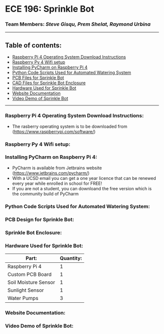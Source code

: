 <h1> ECE 196: Sprinkle Bot </h1>

### **Team Members:** *Steve Gisqu, Prem Shelat, Raymond Urbina* 
***
## **Table of contents:**
  - [Raspberry Pi 4 Operating System Download Instructions](#rasberry-pi-4-operating-system-download-instructions)
  - [Raspberry Py 4 Wifi setup](#Rasberry-wifi-configuration-setup)
  - [Installing PyCharm on Raspberry Pi 4](#installing-pycharm-on-rasberry-pi-4)
  - [Python Code Scripts Used for Automated Watering System](#python-code-scripts-used-for-automated-watering-system)
  - [PCB Files for Sprinkle Bot](#pcb-files-for-sprinkle-bot)
  - [CAD Files for Sprinkle Bot Enclosure](#cad-files-for-sprinkle-bot-enclosure)
  - [Hardware Used for Sprinkle Bot](#hardware-used-for-sprinkle-bot)
  - [Website Documentation](#website-documentation-and-explanation)
  - [Video Demo of Sprinkle Bot](#video-demo-of-sprinkle-bot)
  ***
  



### **Raspberry Pi 4 Operating System Download Instructions:**
- The rasberry operating system is to be downloaded from (https://www.raspberrypi.com/software/)

### **Raspberry Py 4 Wifi setup:**

### **Installing PyCharm on Raspberry Pi 4:**
- PyCharm is available from Jetbrains website (https://www.jetbrains.com/pycharm/)
- With a UCSD email you can get a one year licence that can be renewed every year while enrolled in school for FREE!
- If you are not a student, you can downloand the free version which is the community build of PyCharm

### **Python Code Scripts Used for Automated Watering System:**

### **PCB Design for Sprinkle Bot:**

### **Sprinkle Bot Enclosure:**

### **Hardware Used for Sprinkle Bot:**

| Part: | Quantity: |
| --- | --- |
| Raspberry Pi 4 | 1 |
| Custom PCB Board | 1 |
| Soil Moisture Sensor | 1 |
| Sunlight Sensor | 1 |
| Water Pumps | 3 |
  
### **Website Documentation:**

### **Video Demo of Sprinkle Bot:**
